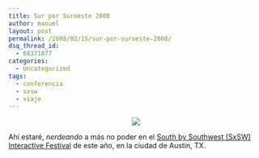 ```yaml
---
title: Sur por Suroeste 2008
author: manuel
layout: post
permalink: /2008/02/15/sur-por-suroeste-2008/
dsq_thread_id:
  - 68371877
categories:
  - Uncategorized
tags:
  - conferencia
  - sxsw
  - viaje
---
```

<div align="center">
  <a href="http://sxsw.com/interactive/?=meet_me"><img src="http://2008.sxsw.com/img/ia/meet_me_at_125x125.gif" border="0" /></a>
</div>

Ahí estaré, *nerdeando* a más no poder en el [South by Southwest (SxSW) Interactive Festival][1] de este año, en la ciudad de Austin, TX.

 [1]: http://http://2008.sxsw.com/interactive/
